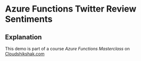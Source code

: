 # Azure Functions Twitter Review Sentiments

## Explanation
This demo is part of a course *Azure Functions Masterclass* on [Cloudshikshak.com](https://cloudshikshak.com)